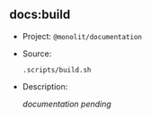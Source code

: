 ## docs:build

-   Project: `@monolit/documentation`
-   Source:

    ```shell
    .scripts/build.sh
    ```

-   Description:

    _documentation pending_
